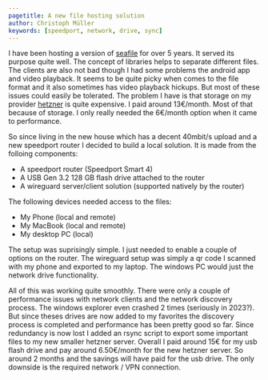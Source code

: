 ```yaml
---
pagetitle: A new file hosting solution
author: Christoph Müller
keywords: [speedport, network, drive, sync]
---
```


I have been hosting a version of [seafile](https://www.seafile.com/) for over 5 years. It served its purpose quite well. The concept of libraries helps to separate different files. The clients are also not bad though I had some problems the android app and video playback. It seems to be quite picky when comes to the file format and it also sometimes has video playback hickups.
But most of these issues could easily be tolerated. The problem I have is that storage on my provider [hetzner](https://hetzner.de) is quite expensive. I paid around 13€/month. Most of that because of storage. I only really needed the 6€/month option when it came to performance.

So since living in the new house which has a decent 40mbit/s upload and a new speedport router I decided to build a local solution. It is made from the folloing components:

- A speedport router (Speedport Smart 4)
- A USB Gen 3.2 128 GB flash drive attached to the router
- A wireguard server/client solution (supported natively by the router)

The following devices needed access to the files:

- My Phone (local and remote)
- My MacBook (local and remote)
- My desktop PC (local)

The setup was suprisingly simple. I just needed to enable a couple of options on the router. The wireguard setup was simply a qr code I scanned with my phone and exported to my laptop. The windows PC would just the network drive functionality.

All of this was working quite smoothly. There were only a couple of performance issues with network clients and the network discovery process. The windows explorer even crashed 2 times (seriously in 2023?). But since theses drives are now added to my favorites the discovery process is completed and performance has been pretty good so far. Since redundancy is now lost I added an rsync script to export some important files to my new smaller hetzner server. Overall I paid around 15€ for my usb flash drive and pay around 6.50€/month for the new hetzner server. So around 2 months and the savings will have paid for the usb drive. The only downside is the required network / VPN connection.
